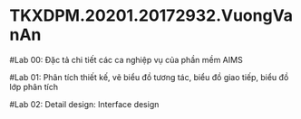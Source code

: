 # TKXDPM.20201.20172932.VuongVanAn

#Lab 00: Đặc tả chi tiết các ca nghiệp vụ của phần mềm AIMS

#Lab 01: Phân tích thiết kế, vẽ biểu đồ tương tác, biểu đồ giao tiếp, biểu đồ lớp phân tích

#Lab 02: Detail design: Interface design
